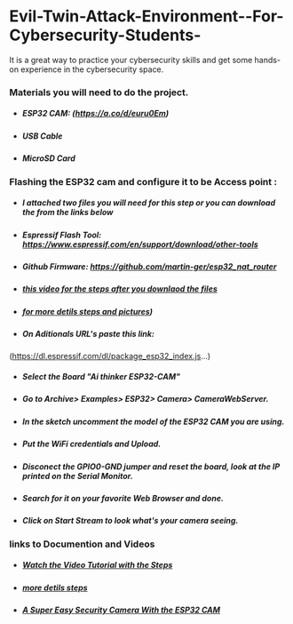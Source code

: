 # Evil-Twin-Attack-Environment--For-Cybersecurity-Students-
It is a great way to practice your cybersecurity skills and get some hands-on experience in the cybersecurity space.




### Materials you will need to do the project.
* ##### ESP32 CAM: (https://a.co/d/euru0Em)
* ##### USB Cable
* ##### MicroSD Card

### Flashing the ESP32 cam and configure it to be Access point : 
* ##### I attached two files you will need for this step or you can download the from the links below 
* ##### Espressif Flash Tool: https://www.espressif.com/en/support/download/other-tools
* ##### Github Firmware: https://github.com/martin-ger/esp32_nat_router

* ##### [this video for the steps after you downlaod the files](https://youtu.be/BP1Dz66faf4)
* ##### [for more detils steps and pictures](https://theiotprojects.com/portable-esp32-wifi-repeater/))
* ##### On Aditionals URL's paste this link:

(https://dl.espressif.com/dl/package_esp32_index.js...)

* ##### Select the Board "Ai thinker ESP32-CAM"
* ##### Go to Archive> Examples> ESP32> Camera> CameraWebServer.
* ##### In the sketch uncomment the model of the ESP32 CAM you are using.
* ##### Put the WiFi credentials and Upload.
* ##### Disconect the GPIO0-GND jumper and reset the board, look at the IP printed on the Serial Monitor.
* ##### Search for it on your favorite Web Browser and done.
* ##### Click on Start Stream to look what's your camera seeing.



### links to Documention and Videos

* ##### [Watch the Video Tutorial with the Steps ](https://youtu.be/36p9To2hfak)

* ##### [more detils steps](https://youtu.be/36p9To2hfak](https://randomnerdtutorials.com/esp32-cam-video-streaming-web-server-camera-home-assistant/))

* ##### [A Super Easy Security Camera With the ESP32 CAM ](https://youtu.be/36p9To2hfak](https://www.instructables.com/A-Super-Easy-Security-Camera-With-the-ESP32-CAM/))

